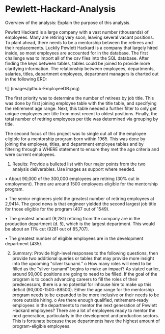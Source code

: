 # Pewlett-Hackard-Analysis
Overview of the analysis: Explain the purpose of this analysis.

Pewlett Hackard is a large company with a vast number (thousands) of employees. Many are retiring very soon, leaving several vacant positions. To plant ahead, there needs to be a mentorship between the retirees and their replacements. Luckily Pewlett Hackard is a company that largely hired inside, so most employees are accounted for in the database. The first challenge was to import all of the csv files into the SQL database. After finding the keys between tables, tables could be joined to provide more clarifying information. The relationship between employees, departments, salaries, titles, department employees, department managers is charted out in the following ERD: 

![] (images/github-EmployeeDB.png)

The first priority was to determine the number of retirees by job title. This was done by first joining employee table with the title table, and specifying the retirement age range. Next, this table needed a further filter to only get unique employees per title from most recent to oldest positions. Finally, the total number of retiring employees per title was determined via grouping by title. 

The second focus of this project was to single out all of the employee eligible for a mentorship program born within 1965. This was done by joining the employee, titles, and department employee tables and by filtering through a WHERE statement to ensure they met the age criteria and were current employees.  

1.	Results: Provide a bulleted list with four major points from the two analysis deliverables. Use images as support where needed.

•	About 90,000 of the 300,000 employees are retiring (30% cut in employment). There are around 1500 employees eligible for the mentorship program. 

•	The senior engineers yield the greatest number of retiring employees at 2,9414. The good news is that engineer yielded the second largest job title for those eligible for the program (407 out of 1549). 

•	The greatest amount (9,281) retiring from the company are in the production department (d. 5), which is the largest department. This would be about an 11% cut (9281 out of 85,707). 

•	The greatest number of eligible employees are in the development department (435).

2.	Summary: Provide high-level responses to the following questions, then provide two additional queries or tables that may provide more insight into the upcoming "silver tsunami."
o	How many roles will need to be filled as the "silver tsunami" begins to make an impact?
As stated earlier, around 90,000 positions are going to need to be filled. If the goal of the program is to coach advancing careers to fill the roles of their predecessors, there is a no potential for inhouse hire to make up this deficit (90,000-1500=88500). Either the age range for the mentorship program needs to be expanded to be more inclusive or their needs to be more outside hiring. 
o	Are there enough qualified, retirement-ready employees in the departments to mentor the next generation of Pewlett Hackard employees?
There are a lot of employees ready to mentor the next generation, particularly in the development and production sectors. This is fortunate because these departments have the highest amount of program-eligible employees. 

